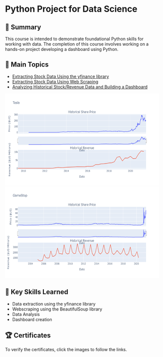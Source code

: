 # Python Project for Data Science

## 📄 Summary 
This course is intended to demonstrate foundational Python skills for working with data. The completion of this course involves working on a hands-on project developing a dashboard using Python.

## 📑 Main Topics 
- [Extracting Stock Data Using the yfinance library](https://github.com/Bhuribhat/IBM-Data-Science/blob/main/Project/1_Extracting_Stock_Data_Library.ipynb)
- [Extracting Stock Data Using Web Scraping](https://github.com/Bhuribhat/IBM-Data-Science/blob/main/Project/2_Extracing_Stock_Data_Webscraping.ipynb)
- [Analyzing Historical Stock/Revenue Data and Building a Dashboard](https://github.com/Bhuribhat/IBM-Data-Science/blob/main/Project/Final%20Assignment.ipynb)

<p align="middle">
  <img src="./images/plot1.png" height="300">
  <img src="./images/plot2.png" height="300">
</p>

## 🔑 Key Skills Learned 
- Data extraction using the yfinance library
- Webscraping using the BeautifulSoup library
- Data Analysis
- Dashboard creation

## 🏆 Certificates 
To verify the certificates, click the images to follow the links.

<p align="middle">
  <!-- <a href="https://coursera.org/share/2189dc8f5d66d4f059ed4a8513d9aee9"><img src="https://user-images.githubusercontent.com/84391594/152701285-15511a62-1e0f-48ce-800f-3d1b6e2407e1.png" height="430"></a> -->
  <!-- <a href="https://www.credly.com/badges/2da277d6-b57d-4f34-b60d-5a6242c57b23/public_url"><img src="https://user-images.githubusercontent.com/84391594/152701228-04ebcb4a-4815-42c4-903a-9eb033716519.png" height="430"></a> -->
</p>
